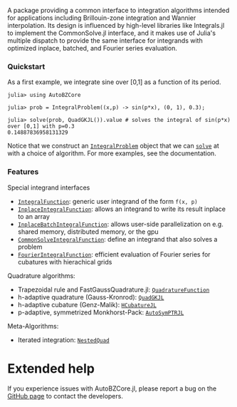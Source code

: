 A package providing a common interface to integration algorithms intended for applications including Brillouin-zone integration and Wannier interpolation. Its design is influenced by high-level libraries like Integrals.jl to implement the CommonSolve.jl interface, and it makes use of Julia's multiple dispatch to provide the same interface for integrands with optimized inplace, batched, and Fourier series evaluation.

### Quickstart

As a first example, we integrate sine over [0,1] as a function of its period.

```
julia> using AutoBZCore

julia> prob = IntegralProblem((x,p) -> sin(p*x), (0, 1), 0.3);

julia> solve(prob, QuadGKJL()).value # solves the integral of sin(p*x) over [0,1] with p=0.3
0.14887836958131329
```

Notice that we construct an [`IntegralProblem`](@ref) object that we can [`solve`](@ref) at with a choice of algorithm. For more examples, see the documentation.

### Features

Special integrand interfaces

  * [`IntegralFunction`](@ref): generic user integrand of the form `f(x, p)`
  * [`InplaceIntegralFunction`](@ref): allows an integrand to write its result inplace to an array
  * [`InplaceBatchIntegralFunction`](@ref): allows user-side parallelization on e.g. shared memory, distributed memory, or the gpu
  * [`CommonSolveIntegralFunction`](@ref): define an integrand that also solves a problem
  * [`FourierIntegralFunction`](@ref): efficient evaluation of Fourier series for cubatures with hierachical grids

Quadrature algorithms:

  * Trapezoidal rule and FastGaussQuadrature.jl: [`QuadratureFunction`](@ref)
  * h-adaptive quadrature (Gauss-Kronrod): [`QuadGKJL`](@ref)
  * h-adaptive cubature (Genz-Malik): [`HCubatureJL`](@ref)
  * p-adaptive, symmetrized Monkhorst-Pack: [`AutoSymPTRJL`](@ref)

Meta-Algorithms:

  * Iterated integration: [`NestedQuad`](@ref)

# Extended help

If you experience issues with AutoBZCore.jl, please report a bug on the [GitHub page](https://github.com/lxvm/AutoBZCore.jl) to contact the developers.
